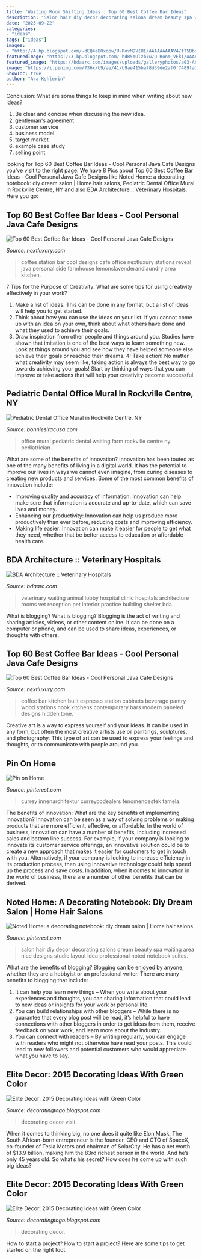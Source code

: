 ```yaml
---
title: "Waiting Room Shifting Ideas : Top 60 Best Coffee Bar Ideas"
description: "Salon hair diy decor decorating salons dream beauty spa waiting area nice designs studio layout idea professional noted notebook suites"
date: "2023-09-22"
categories:
- "ideas"
tags: ["ideas"]
images:
- "http://4.bp.blogspot.com/-dEQ4aBOxoow/U-RovM9VIHI/AAAAAAAAAV4/fT5BbqUUFBk/s1600/2015-Decorating-Ideas-with-green-color-13.jpg"
featuredImage: "https://3.bp.blogspot.com/-hdR5mUlzb7w/U-Ronm_VEkI/AAAAAAAAAVg/8lCKzJKeBy0/s1600/2015-Decorating-Ideas-with-green-color-10.jpg"
featured_image: "https://bdaarc.com/images/uploads/galleryphotos/a03-Animal-Hospital-Waiting-Room.jpg"
image: "https://i.pinimg.com/736x/b9/ae/41/b9ae415ba78d39de2af0f7489fa19b69--small-hair-salon-at-home-hair-salon.jpg"
ShowToc: true
author: "Ara Kshlerin"
---
```



Conclusion: What are some things to keep in mind when writing about new ideas?
1. Be clear and concise when discussing the new idea.
2. gentleman's agreement 
3. customer service 
4. business model 
5. target market 
6. example case study
7. selling point 

	

		
looking for Top 60 Best Coffee Bar Ideas - Cool Personal Java Cafe Designs you've visit to the right page. We have 8 Pics about Top 60 Best Coffee Bar Ideas - Cool Personal Java Cafe Designs like Noted Home: a decorating notebook: diy dream salon | Home hair salons, Pediatric Dental Office Mural in Rockville Centre, NY and also BDA Architecture :: Veterinary Hospitals. Here you go:
		
    
## Top 60 Best Coffee Bar Ideas - Cool Personal Java Cafe Designs

<img loading=lazy src="http://nextluxury.com/wp-content/uploads/dark-grey-coffee-bar-ideas.jpg" onerror="this.onerror=null;this.src='https://tse2.mm.bing.net/th?id=OIP.SHiKW5H72JtGq_1wtkJ94QAAAA&amp;pid=15.1';" alt="Top 60 Best Coffee Bar Ideas - Cool Personal Java Cafe Designs">

_Source: nextluxury.com_

>coffee station bar cool designs cafe office nextluxury stations reveal java personal side farmhouse lemonslavenderandlaundry area kitchen. 

	

7 Tips for the Purpose of Creativity: What are some tips for using creativity effectively in your work?
1. Make a list of ideas. This can be done in any format, but a list of ideas will help you to get started.
2. Think about how you can use the ideas on your list. If you cannot come up with an idea on your own, think about what others have done and what they used to achieve their goals.
3. Draw inspiration from other people and things around you. Studies have shown that imitation is one of the best ways to learn something new. Look at things around you and see how they have helped someone else achieve their goals or reached their dreams.
4: Take action! No matter what creativity may seem like, taking action is always the best way to go towards achieving your goals! Start by thinking of ways that you can improve or take actions that will help your creativity become successful.

    
## Pediatric Dental Office Mural In Rockville Centre, NY

<img loading=lazy src="http://bonniesiracusa.com/Gallery/wp-content/uploads/2013/05/Farm-mural-for-waiting-room-of-Dr.-Kunkens-office.-Back-view..jpg" onerror="this.onerror=null;this.src='https://tse4.mm.bing.net/th?id=OIP.iHG9FAAZeFvG8SY01XUggwHaEl&amp;pid=15.1';" alt="Pediatric Dental Office Mural in Rockville Centre, NY">

_Source: bonniesiracusa.com_

>office mural pediatric dental waiting farm rockville centre ny pediatrician. 

	

What are some of the benefits of innovation?
Innovation has been touted as one of the many benefits of living in a digital world. It has the potential to improve our lives in ways we cannot even imagine, from curing diseases to creating new products and services. Some of the most common benefits of innovation include: 
- Improving quality and accuracy of information: Innovation can help make sure that information is accurate and up-to-date, which can save lives and money. 
- Enhancing our productivity: Innovation can help us produce more productively than ever before, reducing costs and improving efficiency. 
- Making life easier: Innovation can make it easier for people to get what they need, whether that be better access to education or affordable health care.

    
## BDA Architecture :: Veterinary Hospitals

<img loading=lazy src="https://bdaarc.com/images/uploads/galleryphotos/a03-Animal-Hospital-Waiting-Room.jpg" onerror="this.onerror=null;this.src='https://tse4.mm.bing.net/th?id=OIP.lS1rNKI6E2gvshYhUgitCAHaE8&amp;pid=15.1';" alt="BDA Architecture :: Veterinary Hospitals">

_Source: bdaarc.com_

>veterinary waiting animal lobby hospital clinic hospitals architecture rooms vet reception pet interior practice building shelter bda. 

	

What is blogging?
What is blogging? Blogging is the act of writing and sharing articles, videos, or other content online. It can be done on a computer or phone, and can be used to share ideas, experiences, or thoughts with others.

    
## Top 60 Best Coffee Bar Ideas - Cool Personal Java Cafe Designs

<img loading=lazy src="http://nextluxury.com/wp-content/uploads/built-in-wood-coffee-bar-ideas-for-kitchens.jpg" onerror="this.onerror=null;this.src='https://tse4.mm.bing.net/th?id=OIP.3vtJV272wHNhtE--ADPSqQAAAA&amp;pid=15.1';" alt="Top 60 Best Coffee Bar Ideas - Cool Personal Java Cafe Designs">

_Source: nextluxury.com_

>coffee bar kitchen built espresso station cabinets beverage pantry wood stations nook kitchens contemporary bars modern paneled designs hidden tone. 

	

Creative art is a way to express yourself and your ideas. It can be used in any form, but often the most creative artists use oil paintings, sculptures, and photography. This type of art can be used to express your feelings and thoughts, or to communicate with people around you.

    
## Pin On Home

<img loading=lazy src="https://i.pinimg.com/736x/19/c3/71/19c371bed57247d7a4e1aa79f5cdee36.jpg" onerror="this.onerror=null;this.src='https://tse2.mm.bing.net/th?id=OIP.TCEuI2JhMQXIGDVMDp8AMwHaHa&amp;pid=15.1';" alt="Pin on Home">

_Source: pinterest.com_

>currey innenarchitektur curreycodealers fenomendestek tamela. 

	

The benefits of innovation: What are the key benefits of implementing innovation?
Innovation can be seen as a way of solving problems or making products that are more efficient, effective, or affordable. In the world of business, innovation can have a number of benefits, including increased sales and bottom line success. For example, if your company is looking to innovate its customer service offerings, an innovative solution could be to create a new approach that makes it easier for customers to get in touch with you. Alternatively, if your company is looking to increase efficiency in its production process, then using innovative technology could help speed up the process and save costs. In addition, when it comes to innovation in the world of business, there are a number of other benefits that can be derived.

    
## Noted Home: A Decorating Notebook: Diy Dream Salon | Home Hair Salons

<img loading=lazy src="https://i.pinimg.com/736x/b9/ae/41/b9ae415ba78d39de2af0f7489fa19b69--small-hair-salon-at-home-hair-salon.jpg" onerror="this.onerror=null;this.src='https://tse3.mm.bing.net/th?id=OIP.XZ9t4ByEXIrTIrqrQObXvQHaLG&amp;pid=15.1';" alt="Noted Home: a decorating notebook: diy dream salon | Home hair salons">

_Source: pinterest.com_

>salon hair diy decor decorating salons dream beauty spa waiting area nice designs studio layout idea professional noted notebook suites. 

	

What are the benefits of blogging?
Blogging can be enjoyed by anyone, whether they are a hobbyist or an professional writer. There are many benefits to blogging that include: 
1. It can help you learn new things – When you write about your experiences and thoughts, you can sharing information that could lead to new ideas or insights for your work or personal life. 
2. You can build relationships with other bloggers – While there is no guarantee that every blog post will be read, it’s helpful to have connections with other bloggers in order to get ideas from them, receive feedback on your work, and learn more about the industry. 
3. You can connect with readers – By writing regularly, you can engage with readers who might not otherwise have read your posts. This could lead to new followers and potential customers who would appreciate what you have to say. 

    
## Elite Decor: 2015 Decorating Ideas With Green Color

<img loading=lazy src="https://3.bp.blogspot.com/-hdR5mUlzb7w/U-Ronm_VEkI/AAAAAAAAAVg/8lCKzJKeBy0/s1600/2015-Decorating-Ideas-with-green-color-10.jpg" onerror="this.onerror=null;this.src='https://tse3.mm.bing.net/th?id=OIP.Mm6Rdpn10iZOXteZbwok7gHaJ3&amp;pid=15.1';" alt="Elite Decor: 2015 Decorating Ideas with Green Color">

_Source: decoratingtogo.blogspot.com_

>decorating decor visit. 

	

When it comes to thinking big, no one does it quite like Elon Musk. The South African-born entrepreneur is the founder, CEO and CTO of SpaceX, co-founder of Tesla Motors and chairman of SolarCity. He has a net worth of $13.9 billion, making him the 83rd richest person in the world. And he’s only 45 years old. So what’s his secret? How does he come up with such big ideas?

    
## Elite Decor: 2015 Decorating Ideas With Green Color

<img loading=lazy src="http://4.bp.blogspot.com/-dEQ4aBOxoow/U-RovM9VIHI/AAAAAAAAAV4/fT5BbqUUFBk/s1600/2015-Decorating-Ideas-with-green-color-13.jpg" onerror="this.onerror=null;this.src='https://tse2.mm.bing.net/th?id=OIP.GNwlhT53o_og1QWqSVEJWAHaIO&amp;pid=15.1';" alt="Elite Decor: 2015 Decorating Ideas with Green Color">

_Source: decoratingtogo.blogspot.com_

>decorating decor. 

	

How to start a project?
How to start a project? Here are some tips to get started on the right foot.

